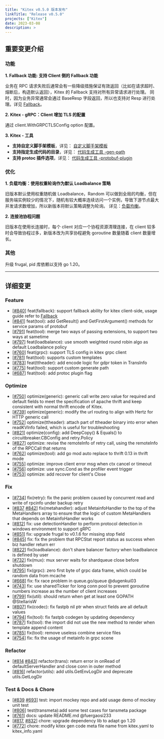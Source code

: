 ```yaml
---
title: "Kitex v0.5.0 版本发布"
linkTitle: "Release v0.5.0"
projects: ["Kitex"]
date: 2023-03-08
description: >
---
```

## 重要变更介绍

### 功能

**1. Fallback 功能: 支持 Client 侧的 Fallback 功能**

  业务在 RPC 请求失败后通常会有一些降级措施保证有效返回（比如在请求超时、熔断后，构造默认返回），Kitex 的 Fallback 支持对所有异常请求进行处理。
  同时，因为业务异常通常会通过 BaseResp 字段返回，所以也支持对 Resp 进行处理。详见 [Fallback](https://www.cloudwego.io/zh/docs/kitex/tutorials/service-governance/fallback/)。

**2. Kitex - gRPC：Client 增加 TLS 的配置**

  通过 client.WithGRPCTLSConfig option 配置。

**3. Kitex - 工具**
- **支持自定义脚手架模板**，详见： [自定义脚手架模板](https://www.cloudwego.io/zh/docs/kitex/tutorials/code-gen/custom_tpl/)
- **支持指定生成代码的目录**，详见： [代码生成工具 -gen-path](https://www.cloudwego.io/zh/docs/kitex/tutorials/code-gen/code_generation/#-gen-path) 
- **支持 protoc 插件选项**，详见： [代码生成工具 -protobuf-plugin](https://www.cloudwego.io/zh/docs/kitex/tutorials/code-gen/code_generation/#-protobuf-plugin)

### 优化

**1. 负载均衡：使用权重轮询作为默认 Loadbalance 策略**

旧版本默认使用权重随机做 Loadbalance，Random 可以做到全局的均衡，但在服务端实例较少的情况下，随机有较大概率连续访问一个实例，导致下游节点最大并发请求数增加，所以新版本将默认策略调整为轮询。
详见：[负载均衡](https://www.cloudwego.io/zh/docs/kitex/tutorials/service-governance/loadbalance/)。

**2. 连接池协程问题**

旧版本在使用长连接时，每个 client 对应一个协程资源清理连接，在 client 较多时会导致协程过多，新版本改为共享协程避免 goroutine 数量随着 client 数量增长。

### 其他

升级 frugal, pid 库依赖以支持 go 1.20。

----

## 详细变更

### Feature

- [[#840](https://github.com/cloudwego/kitex/pull/840)] feat(fallback): support fallback ability for kitex client-side, usage guide refer to [Fallback](https://www.cloudwego.io/docs/kitex/tutorials/service-governance/fallback)
- [[#841](https://github.com/cloudwego/kitex/pull/841)] feat(tool): add GetResult() and GetFirstArgument() methods for service params of protobuf
- [[#791](https://github.com/cloudwego/kitex/pull/791)] feat(tool): merge two ways of passing extensions, to support two ways at sametime
- [[#797](https://github.com/cloudwego/kitex/pull/797)] feat(loadbalance): use smooth weighted round robin algo as default Loadbalance policy
- [[#760](https://github.com/cloudwego/kitex/pull/760)] feat(grpc): support TLS config in kitex grpc client
- [[#781](https://github.com/cloudwego/kitex/pull/781)] feat(tool): supports custom templates
- [[#783](https://github.com/cloudwego/kitex/pull/783)] feat(ttheader): add encode logic for gdpr token in TransInfo
- [[#775](https://github.com/cloudwego/kitex/pull/775)] feat(tool): support custom generate path
- [[#687](https://github.com/cloudwego/kitex/pull/687)] feat(tool): add protoc plugin flag

### Optimize

- [[#750](https://github.com/cloudwego/kitex/pull/750)] optimize(generic): generic call write zero value for required and default fields to meet the specification of apache thrift and keep consistent with normal thrift encode of Kitex.
- [[#739](https://github.com/cloudwego/kitex/pull/739)] optimize(generic): modify the url routing  to align with Hertz for HTTP generic call
- [[#752](https://github.com/cloudwego/kitex/pull/752)] optimize(ttheader): attach part of ttheader binary into error when readKVInfo failed, which is useful for troubleshooting
- [[#821](https://github.com/cloudwego/kitex/pull/821)] optimize(config): add DeepCopy() & Equals() to circuitbreaker.CBConfig and retry.Policy
- [[#827](https://github.com/cloudwego/kitex/pull/827)] optimize: revise the remoteInfo of retry call, using the remoteInfo of the RPCCall that returns
- [[#762](https://github.com/cloudwego/kitex/pull/762)] optimize(tool): add go mod auto replace to thrift 0.13 in thrift mode
- [[#755](https://github.com/cloudwego/kitex/pull/755)] optimize: improve client error msg when ctx cancel or timeout
- [[#756](https://github.com/cloudwego/kitex/pull/756)] optimize: use sync.Cond as the profiler event trigger
- [[#753](https://github.com/cloudwego/kitex/pull/753)] optimize: add recover for client's Close

### Fix

- [[#734](https://github.com/cloudwego/kitex/pull/734)] fix(retry): fix the panic problem caused by concurrent read and write of rpcinfo under backup retry
- [[#837](https://github.com/cloudwego/kitex/pull/837) [#842](https://github.com/cloudwego/kitex/pull/842)] fix(metahandler): adjust MetainfoHandler to the top of the MetaHandlers array to ensure that the logic of custom MetaHandlers that depends on MetainfoHandler works
- [[#812](https://github.com/cloudwego/kitex/pull/812)] fix: use detectionHandler to perform protocol detection in windows environment to support gRPC
- [[#851](https://github.com/cloudwego/kitex/pull/851)] fix: upgrade frugal to v0.1.6 for missing stop field
- [[#845](https://github.com/cloudwego/kitex/pull/845)] fix: fix the problem that RPCStat report status as success when biz handler return err
- [[#822](https://github.com/cloudwego/kitex/pull/822)] fix(loadbalance): don't share balancer factory when loadbalance is defined by user
- [[#732](https://github.com/cloudwego/kitex/pull/732)] fix(mux): mux server waits for shardqueue close before shutdown
- [[#795](https://github.com/cloudwego/kitex/pull/795)] fix(grpc): zero first byte of grpc data frame, which could be random data from mcache
- [[#668](https://github.com/cloudwego/kitex/pull/668)] fix: fix race problem in queue.go/queue @dugenkui03
- [[#743](https://github.com/cloudwego/kitex/pull/743)] fix: use sharedTicker for long conn pool to prevent goroutine numbers increase as the number of client increases
- [[#799](https://github.com/cloudwego/kitex/pull/799)] fix(util): should return when get at least one GOPATH @StellarisW
- [[#807](https://github.com/cloudwego/kitex/pull/807)] fix(codec): fix fastpb nil ptr when struct fields are all default values
- [[#794](https://github.com/cloudwego/kitex/pull/794)] fix(tool): fix fastpb codegen by updating dependency
- [[#787](https://github.com/cloudwego/kitex/pull/787)] fix(tool): the import did not use the new method to render when template append content
- [[#785](https://github.com/cloudwego/kitex/pull/785)] fix(tool): remove useless combine service files
- [[#754](https://github.com/cloudwego/kitex/pull/754)] fix: fix the usage of metainfo in grpc scene

### Refactor

- [[#814](https://github.com/cloudwego/kitex/pull/814) [#843](https://github.com/cloudwego/kitex/pull/843)] refactor(trans): return error in onRead of defaultServerHandler and close conn in outer method
- [[#816](https://github.com/cloudwego/kitex/pull/816)] refactor(utils): add utils.GetEnvLogDir and deprecate utils.GetLogDir

### Test & Docs & Chore

- [[#839](https://github.com/cloudwego/kitex/pull/839) [#693](https://github.com/cloudwego/kitex/pull/693)] test: import mockey repo and add usage demo of mockey unit test
- [[#806](https://github.com/cloudwego/kitex/pull/806)] test(transmeta):add some test cases for tansmeta package
- [[#761](https://github.com/cloudwego/kitex/pull/761)] docs: update README.md @fuergaosi233
- [[#817](https://github.com/cloudwego/kitex/pull/817), [#832](https://github.com/cloudwego/kitex/pull/832)] chore: upgrade dependency lib to adapt go 1.20
- [[#772](https://github.com/cloudwego/kitex/pull/772)] chore: modify kitex gen code meta file name from kitex.yaml to kitex_info.yaml

